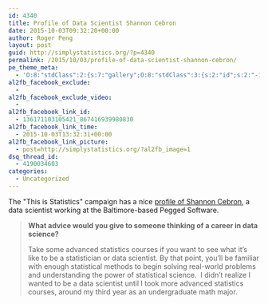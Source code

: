 ```yaml
---
id: 4340
title: Profile of Data Scientist Shannon Cebron
date: 2015-10-03T09:32:20+00:00
author: Roger Peng
layout: post
guid: http://simplystatistics.org/?p=4340
permalink: /2015/10/03/profile-of-data-scientist-shannon-cebron/
pe_theme_meta:
  - 'O:8:"stdClass":2:{s:7:"gallery";O:8:"stdClass":3:{s:2:"id";s:2:"-1";s:5:"width";s:0:"";s:6:"height";s:0:"";}s:5:"video";O:8:"stdClass":1:{s:2:"id";s:2:"-1";}}'
al2fb_facebook_exclude:
  - 
al2fb_facebook_exclude_video:
  - 
al2fb_facebook_link_id:
  - 136171103105421_867416939980830
al2fb_facebook_link_time:
  - 2015-10-03T13:32:31+00:00
al2fb_facebook_link_picture:
  - post=http://simplystatistics.org/?al2fb_image=1
dsq_thread_id:
  - 4190034603
categories:
  - Uncategorized
---
```

The "This is Statistics" campaign has a nice [profile of Shannon Cebron](http://thisisstatistics.org/interview-with-shannon-cebron-from-pegged-software/), a data scientist working at the Baltimore-based Pegged Software.

> **What advice would you give to someone thinking of a career in data science?**
> 
> Take some advanced statistics courses if you want to see what it’s like to be a statistician or data scientist. By that point, you’ll be familiar with enough statistical methods to begin solving real-world problems and understanding the power of statistical science.  I didn’t realize I wanted to be a data scientist until I took more advanced statistics courses, around my third year as an undergraduate math major.